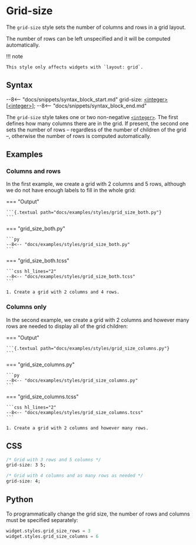 # Grid-size

The `grid-size` style sets the number of columns and rows in a grid layout.

The number of rows can be left unspecified and it will be computed automatically.

!!! note

    This style only affects widgets with `layout: grid`.

## Syntax

--8<-- "docs/snippets/syntax_block_start.md"
grid-size: <a href="../../../css_types/integer">&lt;integer&gt;</a> [<a href="../../../css_types/integer">&lt;integer&gt;</a>];
--8<-- "docs/snippets/syntax_block_end.md"

The `grid-size` style takes one or two non-negative [`<integer>`](../../css_types/integer.md).
The first defines how many columns there are in the grid.
If present, the second one sets the number of rows – regardless of the number of children of the grid –, otherwise the number of rows is computed automatically.

## Examples

### Columns and rows

In the first example, we create a grid with 2 columns and 5 rows, although we do not have enough labels to fill in the whole grid:

=== "Output"

    ```{.textual path="docs/examples/styles/grid_size_both.py"}
    ```

=== "grid_size_both.py"

    ```py
    --8<-- "docs/examples/styles/grid_size_both.py"
    ```

=== "grid_size_both.tcss"

    ```css hl_lines="2"
    --8<-- "docs/examples/styles/grid_size_both.tcss"
    ```

    1. Create a grid with 2 columns and 4 rows.

### Columns only

In the second example, we create a grid with 2 columns and however many rows are needed to display all of the grid children:

=== "Output"

    ```{.textual path="docs/examples/styles/grid_size_columns.py"}
    ```

=== "grid_size_columns.py"

    ```py
    --8<-- "docs/examples/styles/grid_size_columns.py"
    ```

=== "grid_size_columns.tcss"

    ```css hl_lines="2"
    --8<-- "docs/examples/styles/grid_size_columns.tcss"
    ```

    1. Create a grid with 2 columns and however many rows.

## CSS

```css
/* Grid with 3 rows and 5 columns */
grid-size: 3 5;

/* Grid with 4 columns and as many rows as needed */
grid-size: 4;
```

## Python

To programmatically change the grid size, the number of rows and columns must be specified separately:

```py
widget.styles.grid_size_rows = 3
widget.styles.grid_size_columns = 6
```
